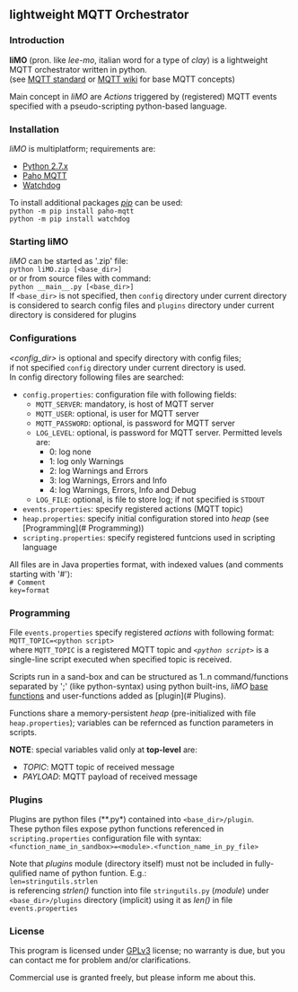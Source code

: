 ## **li**ghtweight **M**QTT **O**rchestrator


### Introduction

**liMO** (pron. like *lee-mo*, italian word for a type of *clay*) is a lightweight MQTT orchestrator written in python.  
(see [MQTT standard](http://docs.oasis-open.org/mqtt/mqtt/v3.1.1/os/mqtt-v3.1.1-os.html) or [MQTT wiki](https://github.com/mqtt/mqtt.github.io/wiki) for base MQTT concepts)  

Main concept in *liMO* are *Actions* triggered by (registered) MQTT events specified with a pseudo-scripting python-based language.


### Installation

*liMO* is multiplatform; requirements are:

* [Python 2.7.x](https://www.python.org/)
* [Paho MQTT](https://pypi.python.org/pypi/paho-mqtt/1.1)
* [Watchdog](https://pypi.python.org/pypi/watchdog)

To install additional packages *[pip]()* can be used:  
```python -m pip install paho-mqtt```  
```python -m pip install watchdog```


### Starting **liMO**

*liMO* can be started as '.zip' file:  
```python liMO.zip [<base_dir>]```  
or or from source files with command:  
```python __main__.py [<base_dir>]```  
If ```<base_dir>``` is not specified, then ```config``` directory under current directory is considered to search config files and ```plugins``` directory under current directory is considered for plugins


### Configurations

*<config_dir>* is optional and specify directory with config files;  
if not specified ```config``` directory under current directory is used.  
In config directory following files are searched:  

* ```config.properties```: configuration file with following fields:
  - ```MQTT_SERVER```: mandatory, is host of MQTT server  
  - ```MQTT_USER```: optional, is user for MQTT server
  - ```MQTT_PASSWORD```: optional, is password for MQTT server
  - ```LOG_LEVEL```: optional, is password for MQTT server. Permitted levels are:
    - 0: log none
    - 1: log only Warnings
    - 2: log Warnings and Errors
    - 3: log Warnings, Errors and Info
    - 4: log Warnings, Errors, Info and Debug
  - ```LOG_FILE```: optional, is file to store log; if not specified is  ```STDOUT```
* ```events.properties```: specify registered actions (MQTT topic)
* ```heap.properties```: specify initial configuration stored into *heap* (see [Programming](# Programming))
* ```scripting.properties```: specify registered funtcions used in scripting language

All files are in Java properties format, with indexed values (and comments starting with '#'):  
```# Comment```  
```key=format```  


### Programming

File ```events.properties``` specify registered *actions* with following format:  
```MQTT_TOPIC=<python script>```  
where ```MQTT_TOPIC``` is a registered MQTT topic and *```<python script>```* is a single-line script executed when specified topic is received.  

Scripts run in a sand-box and can be structured as 1..n command/functions separated by ';' (like python-syntax)  using python built-ins, *liMO* [base functions](docs/scripting.md) and user-functions added as [plugin](# Plugins).  

Functions share a memory-persistent *heap* (pre-initialized with file ```heap.properties```); variables can be refernced as function parameters in scripts.  

**NOTE**: special variables valid only at __top-level__ are:  

* *TOPIC*: MQTT topic of received message  
* *PAYLOAD*: MQTT payload of received message  


### Plugins

Plugins are python files (**.py*) contained into ```<base_dir>/plugin```.  
These python files expose python functions referenced in ```scripting.properties``` configuration file with syntax:  
```<function_name_in_sandbox>=<module>.<function_name_in_py_file>```   

Note that *plugins* module (directory itself) must not be included in fully-qulified name of python funtion. E.g.:  
```len=stringutils.strlen```  
is referencing *strlen()* function into file ```stringutils.py``` (*module*) under ```<base_dir>/plugins``` directory (implicit) using it as *len()* in file ```events.properties```


### License

This program is licensed under [GPLv3](https://www.gnu.org/licenses/gpl.txt) license; no warranty is due, but you can contact me for problem and/or clarifications.  

Commercial use is granted freely, but please inform me about this.
